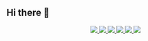 ## Hi there 👋

<p align="center">
  <a href="https://skillicons.dev">
    <img src="https://skillicons.dev/icons?i=c">
    <img src="https://skillicons.dev/icons?i=cpp">
    <img src="https://skillicons.dev/icons?i=py">
    <img src="https://skillicons.dev/icons?i=linux">
    <img src="https://skillicons.dev/icons?i=unity">
    <img src="https://skillicons.dev/icons?i=vscode">
  </a>
</p>


<!--
**gorispe/gorispe** is a ✨ _special_ ✨ repository because its `README.md` (this file) appears on your GitHub profile.

Here are some ideas to get you started:

- 🔭 I’m currently working on ...
- 🌱 I’m currently learning ...
- 👯 I’m looking to collaborate on ...
- 🤔 I’m looking for help with ...
- 💬 Ask me about ...
- 📫 How to reach me: ...
- 😄 Pronouns: ...
- ⚡ Fun fact: ...
-->
